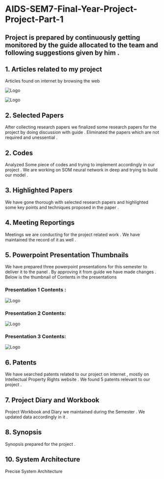 # AIDS-SEM7-Final-Year-Project-Project-Part-1
## Project is prepared by continuously getting monitored by the guide allocated to the team and following suggestions given by him . 


## 1. Articles related to my project 

Articles found on internet by browsing the web 

![Logo](https://github.com/yashraj9011/AIDS-SEM7-Final-Year-Project-Part-1/blob/master/Images/Screenshot%202023-10-23%20054111.png)

![Logo](https://github.com/yashraj9011/AIDS-SEM7-Final-Year-Project-Part-1/blob/master/Images/Screenshot%202023-10-23%20054259.png)


## 2. Selected Papers

After collecting research papers we finalized some research papers for the project by doing discussion with guide . Eliminated the papers which are not required and unessential .

## 2. Codes

Analyzed Some piece of codes and trying to implement accordingly in our project . We are working on SOM neural network in deep and trying to build our model .

## 3. Highlighted Papers

We have gone thorough with selected research papers and highlighted some key points and techniques proposed in the paper . 

## 4. Meeting Reportings

Meetings we are conducting for the project related work . We have maintained the record of it as well .

## 5. Powerpoint Presentation Thumbnails

We have prepared three powerpoint presentations for this semester to deliver it to the panel . By approving it from guide we have made changes . Below is the thumbnail of Contents in the presentations 

### Presentation 1 Contents :
![Logo](https://github.com/yashraj9011/AIDS-SEM7-Final-Year-Project-Part-1/blob/master/Images/Screenshot%202023-10-23%20063613.png)


### Presentation 2 Contents:
![Logo](https://github.com/yashraj9011/AIDS-SEM7-Final-Year-Project-Part-1/blob/master/Images/Screenshot%202023-10-23%20063525.png)


### Presentation 3 Contents:
![Logo](https://github.com/yashraj9011/AIDS-SEM7-Final-Year-Project-Part-1/blob/master/Images/Screenshot%202023-10-23%20062631.png)

## 6. Patents

We have searched patents related to our project on internet , mostly on Intellectual Property Rights website . We found 5 patents relevant to our project . 

## 7. Project Diary and Workbook

Project Workbook and Diary we maintained during the Semester . We updated data accordingly in it .

## 8. Synopsis

Synopsis prepared for the project .




## 10. System Architecture


Precise System Architecture

